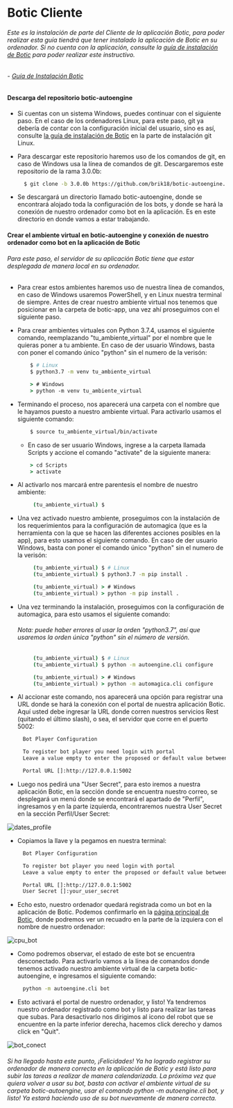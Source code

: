 # Botic Cliente

###### Este es la instalación de parte del Cliente de la aplicación Botic, para poder realizar esta guía tiendrá que tener instalado la aplicación de Botic en su ordenador. Si no cuenta con la aplicación, consulte la [guía de instalación de Botic](https://github.com/Luisgc98/Boticenv1/blob/main/README.md) para poder realizar este instructivo.
   ###### - [Guía de Instalación Botic](https://github.com/Luisgc98/Boticenv1/blob/main/README.md)


#### <h4>Descarga del repositorio botic-autoengine</h4>

   - Si cuentas con un sistema Windows, puedes continuar con el siguiente paso. En el caso de los ordenadores Linux, para este paso, git ya debería de contar con la configuración inicial del usuario, sino es así, consulte [la guía de instalación de Botic](https://github.com/Luisgc98/Boticenv1#instalaci%C3%B3n-git-en-linux) en la parte de instalación git Linux.

   - Para descargar este repositorio haremos uso de los comandos de git, en caso de Windows usa la línea de comandos de git. Descargaremos este repositorio de la rama 3.0.0b:
      
      ```bash
        $ git clone -b 3.0.0b https://github.com/brik18/botic-autoengine.git
      ```
   - Se descargará un directorio llamado botic-autoengine, donde se encontrará alojado toda la configuración de los bots, y donde se hará la conexión de nuestro ordenador como bot en la aplicación. Es en este directorio en donde vamos a estar trabajando.
   
#### <h4>Crear el ambiente virtual en botic-autoengine y conexión de nuestro ordenador como bot en la aplicación de Botic</h4>
   ###### Para este paso, el servidor de su aplicación Botic tiene que estar desplegada de manera local en su ordenador.
       
   - Para crear estos ambientes haremos uso de nuestra línea de comandos, en caso de Windows usaremos PowerShell, y en Linux nuestra terminal de siempre. Antes de crear nuestro ambiente virtual nos tenemos que posicionar en la carpeta de botic-app, una vez ahí proseguimos con el
      siguiente paso.

   - Para crear ambientes virtuales con Python 3.7.4, usamos el siguiente comando, reemplazando "tu_ambiente_virtual" por el nombre
      que le quieras poner a tu ambiente. En caso de der usuario Windows, basta con poner el comando único "python" sin el numero de la verisón:
       ```bash
           $ # Linux
           $ python3.7 -m venv tu_ambiente_virtual
       ```
       ```cmd
           > # Windows
           > python -m venv tu_ambiente_virtual
       ```
    
   - Terminando el proceso, nos aparecerá una carpeta con el nombre que le hayamos puesto a nuestro ambiente virtual.
      Para activarlo usamos el siguiente comando:
       ```bash
           $ source tu_ambiente_virtual/bin/activate
       ```
       - En caso de ser usuario Windows, ingrese a la carpeta llamada Scripts y accione el comando "activate" de la siguiente manera:
       ```cmd
           > cd Scripts
           > activate
       ```
   
   - Al activarlo nos marcará entre parentesis el nombre de nuestro ambiente:
   
      ```bash
           (tu_ambiente_virtual) $ 
      ```
    
   - Una vez activado nuestro ambiente, proseguimos con la instalación de los requerimientos para la configuración de automagica (que es la herramienta con la que se hacen las diferentes acciones posibles en la app), para esto usamos el siguiente comando. En caso de der usuario Windows, basta con poner el comando único "python" sin el numero de la verisón:
    
      ```bash
           (tu_ambiente_virtual) $ # Linux
           (tu_ambiente_virtual) $ python3.7 -m pip install .
      ```
      ```cmd
           (tu_ambiente_virtual) > # Windows
           (tu_ambiente_virtual) > python -m pip install .
       ```

   - Una vez terminando la instalación, proseguimos con la configuración de automagica, para esto usamos el siguiente comando:
     ###### Nota: puede haber errores al usar la orden "python3.7", así que usaremos la orden única "python" sin el número de versión.

      ```bash
           (tu_ambiente_virtual) $ # Linux
           (tu_ambiente_virtual) $ python -m autoengine.cli configure
      ```
      ```cmd
           (tu_ambiente_virtual) > # Windows
           (tu_ambiente_virtual) > python -m automagica.cli configure
      ```

   - Al accionar este comando, nos aparecerá una opción para registrar una URL donde se hará la conexión con el portal de nuestra aplicación Botic. Aquí usted debe ingresar la URL donde corren nuestros servicios Rest (quitando el último slash), o sea, el servidor que corre en el puerto 5002: 

   ```bash
        Bot Player Configuration

        To register bot player you need login with portal
        Leave a value empty to enter the proposed or default value between [brackets].

        Portal URL []:http://127.0.0.1:5002
   ```

   - Luego nos pedirá una "User Secret", para esto iremos a nuestra aplicación Botic, en la sección donde se encuentra nuestro correo, se desplegará un menú donde se encontrará el apartado de "Perfil", ingresamos y en la parte izquierda, encontraremos nuestra User Secret en la sección Perfil/User Secret: 

   ![dates_profile](https://lh3.googleusercontent.com/-W9R0KBc098Y/X7IKSVdm-_I/AAAAAAAAFXg/4ewK2qOHr7Mrbuczu5UlhAspKPTyD_OfwCK8BGAsYHg/s0/Captura%2Bde%2Bpantalla%2Bde%2B2020-11-15%2B23-12-23.png)

   - Copiamos la llave y la pegamos en nuestra terminal:

   ```bash
        Bot Player Configuration

        To register bot player you need login with portal
        Leave a value empty to enter the proposed or default value between [brackets].

        Portal URL []:http://127.0.0.1:5002
        User Secret []:your_user_secret
   ```

   - Echo esto, nuestro ordenador quedará registrada como un bot en la aplicación de Botic. Podemos confirmarlo en la [página principal de Botic](http://127.0.0.1:5000/index), donde podremos ver un recuadro en la parte de la izquiera con el nombre de nuestro ordenador: 

   ![cpu_bot](https://lh3.googleusercontent.com/-oLppsa0ipVc/X7INTdalvUI/AAAAAAAAFYQ/Fi7S_HknHmwwzON5QOE0veNstJhQWwA6wCK8BGAsYHg/s0/Captura%2Bde%2Bpantalla%2Bde%2B2020-11-15%2B23-25-22.png)

   - Como podremos observar, el estado de este bot se encuentra desconectado. Para activarlo vamos a la línea de comandos donde tenemos activado nuestro ambiente virtual de la carpeta botic-autoengine, e ingresamos el siguiente comando:

   ```bash
        python -m autoengine.cli bot
   ```

   - Esto activará el portal de nuestro ordenador, y listo! Ya tendremos nuestro ordenador registrado como bot y listo para realizar las tareas que subas. Para desactivarlo nos dirigimos al icono del robot que se encuentre en la parte inferior derecha, hacemos click derecho y damos click en "Quit".
   
   ![bot_conect](https://lh3.googleusercontent.com/-p2Ih3F_NvqQ/X7ITD3weKrI/AAAAAAAAFYs/lBSP6XzRfAI3ypywFWL_6Yr6CSddZtVrgCK8BGAsYHg/s0/Captura%2Bde%2Bpantalla%2Bde%2B2020-11-15%2B23-49-13.png)




###### Si ha llegado hasta este punto, ¡Felicidades! Ya ha logrado registrar su ordenador de manera correcta en la aplicación de Botic y está listo para subir las tareas a realizar de manera calendarizada. La próxima vez que quiera volver a usar su bot, basta con activar el ambiente virtual de su carpeta botic-autoengine, usar el comando python -m autoengine.cli bot, y listo! Ya estará haciendo uso de su bot nuevamente de manera correcta.
